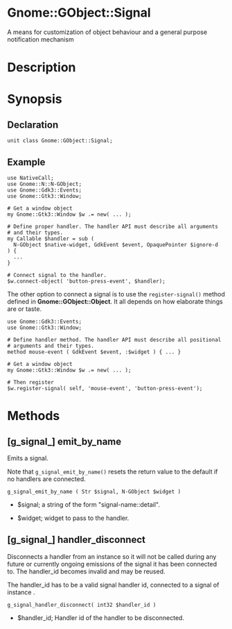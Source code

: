 Gnome::GObject::Signal
======================

A means for customization of object behaviour and a general purpose notification mechanism

Description
===========

Synopsis
========

Declaration
-----------

    unit class Gnome::GObject::Signal;

Example
-------

    use NativeCall;
    use Gnome::N::N-GObject;
    use Gnome::Gdk3::Events;
    use Gnome::Gtk3::Window;

    # Get a window object
    my Gnome::Gtk3::Window $w .= new( ... );

    # Define proper handler. The handler API must describe all arguments
    # and their types.
    my Callable $handler = sub (
      N-GObject $native-widget, GdkEvent $event, OpaquePointer $ignore-d
    ) {
      ...
    }

    # Connect signal to the handler.
    $w.connect-object( 'button-press-event', $handler);

The other option to connect a signal is to use the `register-signal()` method defined in **Gnome::GObject::Object**. It all depends on how elaborate things are or taste.

    use Gnome::Gdk3::Events;
    use Gnome::Gtk3::Window;

    # Define handler method. The handler API must describe all positional
    # arguments and their types.
    method mouse-event ( GdkEvent $event, :$widget ) { ... }

    # Get a window object
    my Gnome::Gtk3::Window $w .= new( ... );

    # Then register
    $w.register-signal( self, 'mouse-event', 'button-press-event');

Methods
=======

[g_signal_] emit_by_name
------------------------

Emits a signal.

Note that `g_signal_emit_by_name()` resets the return value to the default if no handlers are connected.

    g_signal_emit_by_name ( Str $signal, N-GObject $widget )

  * $signal; a string of the form "signal-name::detail".

  * $widget; widget to pass to the handler.

[g_signal_] handler_disconnect
------------------------------

Disconnects a handler from an instance so it will not be called during any future or currently ongoing emissions of the signal it has been connected to. The handler_id becomes invalid and may be reused.

The handler_id has to be a valid signal handler id, connected to a signal of instance .

    g_signal_handler_disconnect( int32 $handler_id )

  * $handler_id; Handler id of the handler to be disconnected.

